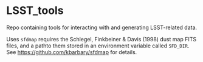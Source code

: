 # LSST_tools
Repo containing tools for interacting with and generating LSST-related data.

Uses `sfdmap` requires the Schlegel, Finkbeiner & Davis (1998) dust map FITS
files, and a pathto them stored in an environment variable called `SFD_DIR`.
See https://github.com/kbarbary/sfdmap for details.
